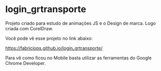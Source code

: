 # login_grtransporte
Projeto criado para estudo de animações JS e o Design de marca. Logo criada com CorelDraw.

Você pode vê esse projeto no link abaixo:

https://fabriciops.github.io/login_grtransporte/

Para vê como ficou no Mobile basta utilizar as ferramentas do Google Chrome Developer.
